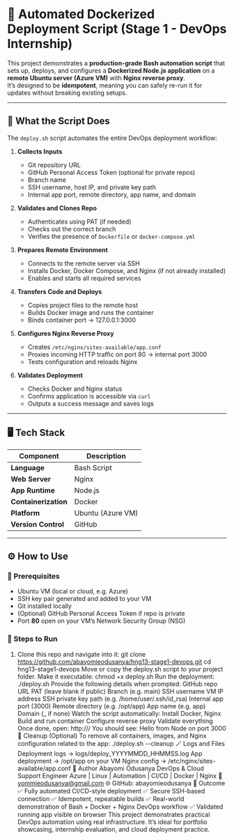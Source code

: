 # 🚀 Automated Dockerized Deployment Script (Stage 1 - DevOps Internship)

This project demonstrates a **production-grade Bash automation script** that sets up, deploys, and configures a **Dockerized Node.js application** on a **remote Ubuntu server (Azure VM)** with **Nginx reverse proxy**.  
It’s designed to be **idempotent**, meaning you can safely re-run it for updates without breaking existing setups.

---

## 🧠 What the Script Does

The `deploy.sh` script automates the entire DevOps deployment workflow:

1. **Collects Inputs**
   - Git repository URL  
   - GitHub Personal Access Token (optional for private repos)  
   - Branch name  
   - SSH username, host IP, and private key path  
   - Internal app port, remote directory, app name, and domain  

2. **Validates and Clones Repo**
   - Authenticates using PAT (if needed)  
   - Checks out the correct branch  
   - Verifies the presence of `Dockerfile` or `docker-compose.yml`

3. **Prepares Remote Environment**
   - Connects to the remote server via SSH  
   - Installs Docker, Docker Compose, and Nginx (if not already installed)  
   - Enables and starts all required services

4. **Transfers Code and Deploys**
   - Copies project files to the remote host  
   - Builds Docker image and runs the container  
   - Binds container port → 127.0.0.1:3000  

5. **Configures Nginx Reverse Proxy**
   - Creates `/etc/nginx/sites-available/app.conf`  
   - Proxies incoming HTTP traffic on port 80 → internal port 3000  
   - Tests configuration and reloads Nginx  

6. **Validates Deployment**
   - Checks Docker and Nginx status  
   - Confirms application is accessible via `curl`  
   - Outputs a success message and saves logs  

---

## 🖥️ Tech Stack

| Component | Description |
|------------|-------------|
| **Language** | Bash Script |
| **Web Server** | Nginx |
| **App Runtime** | Node.js |
| **Containerization** | Docker |
| **Platform** | Ubuntu (Azure VM) |
| **Version Control** | GitHub |

---

## ⚙️ How to Use

### 🧩 Prerequisites

- Ubuntu VM (local or cloud, e.g. Azure)
- SSH key pair generated and added to your VM
- Git installed locally
- (Optional) GitHub Personal Access Token if repo is private
- Port **80** open on your VM’s Network Security Group (NSG)

### 🔧 Steps to Run

1. Clone this repo and navigate into it:
   git clone https://github.com/abayomieodusanya/hng13-stage1-devops.git
   cd hng13-stage1-devops
Move or copy the deploy.sh script to your project folder. Make it executable: chmod +x deploy.sh Run the deployment: ./deploy.sh Provide the following details when prompted: GitHub repo URL PAT (leave blank if public) Branch (e.g. main) SSH username VM IP address SSH private key path (e.g. /home/user/.ssh/id_rsa) Internal app port (3000) Remote directory (e.g. /opt/app) App name (e.g. app) Domain (_ if none) Watch the script automatically: Install Docker, Nginx Build and run container Configure reverse proxy Validate everything Once done, open: http://<your-vm-public-ip>/ You should see: Hello from Node on port 3000 🧹 Cleanup (Optional) To remove all containers, images, and Nginx configuration related to the app: ./deploy.sh --cleanup 🪄 Logs and Files Deployment logs → logs/deploy_YYYYMMDD_HHMMSS.log App deployment → /opt/app on your VM Nginx config → /etc/nginx/sites-available/app.conf 🧾 Author Abayomi Odusanya DevOps & Cloud Support Engineer Azure | Linux | Automation | CI/CD | Docker | Nginx 📧 yommieodusanya@gmail.com 🌐 GitHub: abayomieodusanya 🌟 Outcome ✅ Fully automated CI/CD-style deployment ✅ Secure SSH-based connection ✅ Idempotent, repeatable builds ✅ Real-world demonstration of Bash + Docker + Nginx DevOps workflow ✅ Validated running app visible on browser This project demonstrates practical DevOps automation using real infrastructure. It’s ideal for portfolio showcasing, internship evaluation, and cloud deployment practice.
